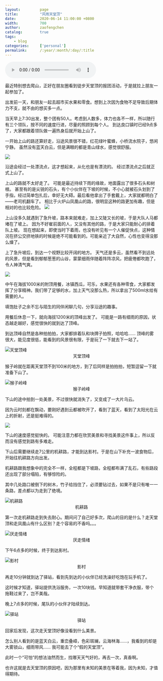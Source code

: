 ```yaml
---
layout:         page
title:          "风雨天堂顶"
date:           2020-06-14 11:00:00 +0800
width:          700
author:         zaofengchen
catalog:        true
tags:
    - blog
categories:     ['personal']
permalink:      /:year/:month/:day/:title
---
```



<audio src="http://ws.stream.qqmusic.qq.com/C400002PHoKv2Jigyj.m4a?guid=862381448&vkey=BAE6F2EC1AF5644C962A0CC085AF1B1DE3E6E206F96DA5DD31D7E704CA939B3A4F7DF38CF458CE5263832B2FC0ED1645410CB18B7A18EE4F&uin=0&fromtag=66" controls autoplay loop preload="auto">别试了，是你的浏览器渣渣</audio>

最近特别想去爬山，正好在朋友圈看到徒步天堂顶的报团活动，于是就拉上朋友一起参加了。

出发前一天，和朋友一起去超市买水果和零食。想到上次因为食物不足导致后期体力不支，就不由的想买多一点。

当天早上7:30出发，整个团有50人。考虑到人数多，体力也各不一样，所以随行有三个领队，按不同的速度行进，尽量的照顾到每个人。
到达良口镇时已经9点多了，大家都跟着领队做一遍热身后就开始上山了。

一开始上山的路还算好走，沿途风景很不错，红花绿叶蜜蜂，小桥流水院子，悠闲宁静。
虽然没有蓝天白云，但是满眼的都是青山绿水，感觉很舒服。

<img src="http://tvax4.sinaimg.cn/large/7d4c6366gy1gft59thvduj20ni0swkjl.jpg" width="{{ page.width}}" align="bottom" />

沿途会经过一处漂流点，这才想起来，从化也是有漂流的。
经过漂流点之后就正式上山了。

上山的路就不太好走了。
可能是最近持续下雨的缘故，地面露出了很多石头和树根。
甚至有的是尖锐的石头，有个小伙伴在下坡的时候，不小心就被石头划到了手指，经过简单包扎后，幸好无大碍。最后看他拿出了手套戴上，大家就都明白了——老司机翻车了。
相比于火炉山凤凰山的路，很明显这种的路更加有趣，但是相对的也比较危险。
<img src="http://tva2.sinaimg.cn/large/7d4c6366gy1gft5b3mqlhj20qo0zkka6.jpg" width="{{ page.width}}" align="bottom" />


上山没多久就遇到了急升坡，路本来就难走，加上又陡又长的坡，于是大队人马都堵在了坡上。
因为不好崔前面的人，又没有其他的路，于是大家只能耐心的排着队上坡。
现在想起来，即使当时下着雨，也没有听见有一个人催促快点，这种情况在挤公交挤地铁的时候是绝不可能看到的。可能亲近了大自然，心性也变得没那么燥了。


上了急升坡后，到达一个视野比较开阔的地方。
天气还是多云，虽然看不到远处的风景，但是看到郁郁葱葱的山谷，蒙蒙细雨伴随着阵阵凉风，把疲倦都吹跑了，令人神清气爽。


<img src="http://tva1.sinaimg.cn/large/7d4c6366gy1gft5bwrzgdj21c50ovx6p.jpg" width="{{ page.width}}" align="bottom" />

中午在海拔1000米的附顶用餐，冰镇西瓜，可乐，水果还有各种零食，大家都发挥了分享精神。我们带了足够的水，加上天气没那么热，所以拿出了500ml水给有需要的人。

填饱肚子之余不忘与陌生的同伴闲聊几句，分享沿途的趣事。

用餐后休息一下，就向海拔1200米的顶峰出发了。
可能是一路有细雨的原因，状态越走越好，感觉很快的就到达了顶峰。


到达顶峰自然是各种拍拍拍，大家都排着队和块牌子拍照，哈哈哈……
顶峰的雾很大，能见度很低，能看到的风景很有限，于是玩了一下就去下一站了。

<img src="http://tva4.sinaimg.cn/large/7d4c6366gy1gft5cjxalqj23402c0npg.jpg" alt="天堂顶峰" width="{{ page.width}}" align="bottom" />
<center>天堂顶峰</center>

猴子岭就在距离天堂顶不到100米的地方，到了后同样是拍拍拍，短暂逗留一下就准备下山了。

<img src="http://tvax1.sinaimg.cn/large/7d4c6366gy1gft5cvyzncj23402c0b2b.jpg" alt="猴子岭峰" width="{{ page.width}}" align="bottom" />
<center>猴子岭峰</center>



下山的途中拍到一处美景，不过很快就消失了，又变成了一大片乌云。

因为云时刻都在飘动，要刚好遇到云都被吹开了，看到了蓝天，看到了太阳光在云上的折射，还是挺难得的。


<img src="http://tva2.sinaimg.cn/large/7d4c6366gy1gft5dcy0g2j23402c04qs.jpg" width="{{ page.width}}" align="bottom" />

下山的速度感觉挺快的。
可能注意力都在欣赏美景和寻找美景这件事上，所以反而没有感觉到路有多难走。

下山后需要继续走7公里的机耕路，才能到达影村。于是在山下补充一波食物后，开始往机耕路方向出发。

机耕路跟我想象中的完全不一样，全程都是下坡路，全程都布满了乱石，有些路段还出现了部分塌陷，有够惊险的。

其中几处路口被倒下的树木，竹子给挡住了，必须要钻过去，如果不是只有唯一一条路，差点都以为走到了绝境。

<img src="http://tva1.sinaimg.cn/large/7d4c6366gy1gft5duuilpj20ni0swnpd.jpg" alt="机耕路" width="{{ page.width}}" align="bottom" />
<center>机耕路</center>

第一次走机耕路走到失去耐心。期间问了自己好多次，爬山的目的是什么？走天堂顶和走凤凰山有什么区别？走个容易的不香吗。。。

<img src="http://tvax3.sinaimg.cn/large/7d4c6366gy1gft5eb9xjfj20zk0qowuy.jpg" alt="厌走情绪" width="{{ page.width}}" align="bottom" />
<center>厌走情绪</center>

下午6点多的时候，终于到达影村。

<img src="http://tva4.sinaimg.cn/large/7d4c6366gy1gft5eo43amj23402c0u11.jpg" alt="影村" width="{{ page.width}}" align="bottom" />
<center>影村</center>

再走10分钟就到达了驿站，看到先到达的小伙伴已经洗澡好吃饱在玩手机了。

这时候才知道，驿站提供洗浴服务，一次10块钱。早知道就带套干净衣服，带个拖鞋过来了，岂不美哉。

晚上7点多的时候，尾队的小伙伴才陆续到达。

<img src="http://tvax2.sinaimg.cn/large/7d4c6366gy1gft5f31kl9j23402c01l1.jpg" alt="驿站" width="{{ page.width}}" align="bottom" />
<center>驿站</center>


回家后发现，这次走天堂顶好像没看到什么美景。

怎么别人看到的是蓝天白云，重峦叠嶂，色彩斑斓，云海林海……，我看到的却是大雾锁山，细雨带风……
我可能去了个“假的天堂顶”。

此时一个“可怕”的想法油然而生，找哪天天气好的，再去一次，真香啊。

也许这就是去天堂顶的原因吧，因为那里有未知的美景在等着我，因为未知，才值得期待。